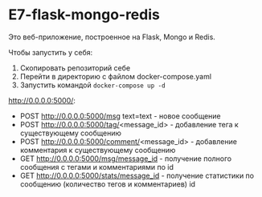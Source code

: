 # E7-flask-mongo-redis

Это веб-приложение, построенное на Flask, Mongo и Redis. 
 

Чтобы запустить у себя:
1. Скопировать репозиторий себе
2. Перейти в директорию с файлом docker-compose.yaml
3. Запустить командой `docker-compose up -d` 

http://0.0.0.0:5000/: 
- POST http://0.0.0.0:5000/msg text=text           - новое сообщение
- POST http://0.0.0.0:5000/tag/<message_id>        - добавление тега к существующему сообщению
- POST http://0.0.0.0:5000/comment/<message_id>    - добавление комментария к существующему сообщению
- GET http://0.0.0.0:5000/msg/message_id           - получение полного сообщения с тегами и комментариями по id
- GET http://0.0.0.0:5000/stats/message_id         - получение статистики по сообщению (количество тегов и комментариев) id
